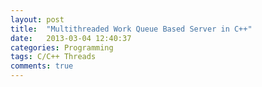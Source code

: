 ```yaml
---
layout: post
title:  "Multithreaded Work Queue Based Server in C++"
date:   2013-03-04 12:40:37
categories: Programming
tags: C/C++ Threads
comments: true
---
```

